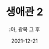 ---
title: 생애관 2
subtitle: ":아, 광복 그 후"
date: 2021-12-21
summary: 2015년 광복 70년을 맞이하여 마련된 공간이다. 해방 후 이어진 일본군성노예제 피해자들의 굴곡진 삶을 한국 현대사와 함께 조명하고 있다. 강인하게 삶을 일구어 온 생존자들의 모습을 마주하고 진정한 해방을 염원하는 공간이기도 하다. 
draft: false
weight: 12
image: https://wwm3.s3.ap-northeast-2.amazonaws.com/exhibition/(3)2층/생애관2/LHS_1883.jpg
layout: view01
resources:
- partial_layout: full-1
  components: 
  - name: item-01
    params:
      icon: photo
    src: https://wwm3.s3.ap-northeast-2.amazonaws.com/exhibition/(3)2층/생애관2/LHS_0150.jpg
    description: 
    target:
- partial_layout: horizontal-4    
  components: 
    - name: 전시(전경1)
      params:
        icon: photo
      src: https://wwm3.s3.ap-northeast-2.amazonaws.com/exhibition/(3)2층/생애관2/LHS_0152.jpg
      description:
      target:
    - name: 전시(전경2)
      params:
        icon: photo
      src: https://wwm3.s3.ap-northeast-2.amazonaws.com/exhibition/(3)2층/생애관2/LHS_0153.jpg
      description:
      target:  
    - name: 전시(전경3)
      params:
        icon: photo
      src: https://wwm3.s3.ap-northeast-2.amazonaws.com/exhibition/(3)2층/생애관2/LHS_0825.jpg
      description:
      target:
    - name: 전시(전경4)
      params:
        icon: photo
      src: https://wwm3.s3.ap-northeast-2.amazonaws.com/exhibition/(3)2층/생애관2/LHS_0828.jpg
      description: 
      target:
- partial_layout: diagonal-2
  components: 
  - name:
    params:
      icon: photo
    src: https://wwm3.s3.ap-northeast-2.amazonaws.com/exhibition/(3)2층/생애관2/LHS_1883.jpg
    description:
    target:
  - name:
    params:
      icon: photo
    src: https://wwm3.s3.ap-northeast-2.amazonaws.com/exhibition/(3)2층/생애관2/LHS_1878.jpg
    description: 
    target:        
---